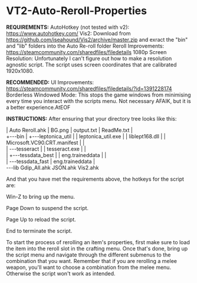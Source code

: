# VT2-Auto-Reroll-Properties

**REQUIREMENTS:**
AutoHotkey (not tested with v2): https://www.autohotkey.com/
Vis2: Download from https://github.com/iseahound/Vis2/archive/master.zip and exract the "bin" and "lib" folders into the Auto Re-roll folder
Reroll Improvements: https://steamcommunity.com/sharedfiles/filedetails
1080p Screen Resolution: Unfortunately I can't figure out how to make a resolution agnostic script. The script uses screen coordinates that are calibrated 1920x1080.

**RECOMMENDED:**
UI Improvements: https://steamcommunity.com/sharedfiles/filedetails/?id=1391228174
Borderless Windowed Mode: This stops the game windows from minimising every time you interact with the scripts menu. Not necessary AFAIK, but it is a better experience.AtEOF

**INSTRUCTIONS:**
After ensuring that your directory tree looks like this:

|   Auto Reroll.ahk
|   BG.png
|   output.txt
|   ReadMe.txt
|   
+---bin
|   +---leptonica_util
|   |       leptonica_util.exe
|   |       liblept168.dll
|   |       Microsoft.VC90.CRT.manifest
|   |       
|   \---tesseract
|       |   tesseract.exe
|       |   
|       +---tessdata_best
|       |       eng.traineddata
|       |       
|       \---tessdata_fast
|               eng.traineddata
|               
\---lib
        Gdip_All.ahk
        JSON.ahk
        Vis2.ahk

And that you have met the requirements above, the hotkeys for the script are:

Win-Z to bring up the menu.

Page Down to suspend the script.

Page Up to reload the script.

End to terminate the script.

To start the process of rerolling an item's properties, first make sure to load the item into the reroll slot in the crafting menu.
Once that's done, bring up the script menu and navigate through the different submenus to the combination that you want.
Remember that if you are rerolling a melee weapon, you'll want to choose a combination from the melee menu. Otherwise the script won't work as intended.
